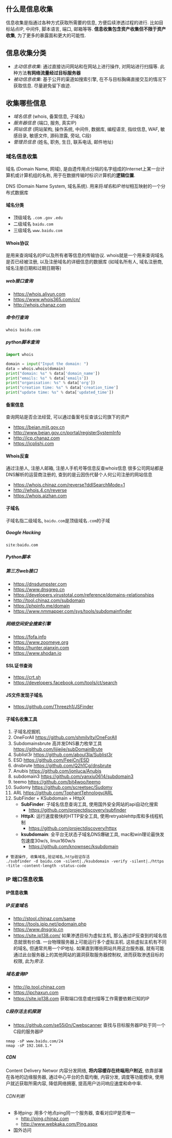 ## 什么是信息收集
信息收集是指通过各种方式获取所需要的信息, 方便后续渗透过程的进行. 比如目标站点IP, 中间件, 脚本语言, 端口, 邮箱等等. **信息收集包含资产收集但不限于资产收集**, 为了更多的暴露面和更大的可能性.

## 信息收集分类
- *主动信息收集*: 通过直接访问网站和在网站上进行操作, 对网站进行扫描等. 此种方法**有网络流量经过目标服务器**
- *被动信息收集*: 基于公开的渠道如搜索引擎, 在不与目标胸痛直接交互的情况下获取信息. 尽量避免留下痕迹.

## 收集哪些信息
- *域名信息* (whois, 备案信息, 子域名)
- *服务器信息* (端口, 服务, 真实IP)
- *网站信息* (网站架构, 操作系统, 中间件, 数据库, 编程语言, 指纹信息, WAF, 敏感目录, 敏感文件, 源码泄露, 旁站, C段)
- *管理员信息* (姓名, 职务, 生日, 联系电话, 邮件地址)

### 域名信息收集
域名 (Domain Name, 网域), 是由遗传用点分隔的名字组成的Internet上某一台计算机或计算机组的名称, 用于在数据传输时标识计算机的**逻辑位置**.

DNS (Domain Name System, 域名系统). 用来将*域名*和*IP地址*相互映射的一个分布式数据库

#### 域名分类
- 顶级域名 `.com`  `.gov`  `.edu`
- 二级域名 `baidu.com`
- 三级域名 `www.baidu.com`

#### Whois协议
是用来查询域名的IP以及所有者等信息的传输协议. whois就是一个用来查询域名是否已经被注册, 以及注册域名的详细信息的数据库 (如域名所有人, 域名注册商, 域名注册日期和过期日期等)
##### web接口查询
- https://whois.aliyun.com
- https://www.whois365.com/cn/
- http://whois.chanaz.com
##### 命令行查询
`whois baidu.com`
##### python脚本查询
```python
import whois

domain = input("Input the domain: ")
data = whois.whois(domain)
print("domain: %s" % data['domain_name'])
print("emails: %s" % data['emails'])
print("organisation: %s" % data['org'])
print("creation time: %s" % data['creation_time']
print("update time: %s" % data['updated_time'])
```

#### 备案信息
查询网站是否合法经营, 可以通过备案号反查该公司旗下的资产
- https://beian.miit.gov.cn
- http://www.beian.gov.cn/portal/registerSystemInfo
- http://icp.chanaz.com
- https://icplishi.com

#### Whois反查
通过注册人, 注册人邮箱, 注册人手机号等信息反查whois信息
很多公司网站都是DNS解析的运营商注册的, 查到的是云因伤代替个人何公司注册的网站信息
- https://whois.chinaz.com/reverse?ddlSearchMode=1
- http://whois.4.cn/reverse
- https://whois.aizhan.com

#### 子域名
子域名指二级域名, `baidu.com`是顶级域名`.com`的子域
##### Google Hacking
`site:baidu.com`
##### Python脚本
##### 第三方web接口
- https://dnsdumpster.com
- https://www.dnsgrep.cn
- https://developers.virustotal.com/reference/domains-relationships
- http://tool.chinaz.com/subdomain
- https://phpinfo.me/domain
- https://www.nmmapper.com/sys/tools/subdomainfinder
##### 网络空间安全搜索引擎
- https://fofa.info
- https://www.zoomeye.org
- https://hunter.qianxin.com
- https://www.shodan.io

#### SSL证书查询
- https://crt.sh
- https://developers.facebook.com/tools/ct/search

#### JS文件发现子域名
- https://github.com/Threezh1/JSFinder

#### 子域名收集工具
1. 子域名挖掘机
2. OneForAll https://github.com/shmilylty/OneForAll
3. Subdomainsbrute 高并发DNS暴力枚举工具 https://github.com/lijiejie/subDomainBrute
4. Sublist3r https://github.com/aboul3la/Sublist3r
5. ESD https://github.com/FeeiCn/ESD
6. dnsbrute https://github.com/Q2h1Cg/dnsbrute
7. Anubis https://github.com/jonluca/Anubis
8. subdomain3 https://github.com/yanxiu0614/subdomain3
9. teemo https://github.com/bit4woo/teemo
10. Sudomy https://github.com/screetsec/Sudomy
11. ARL https://github.com/TophantTehnology/ARL
12. SubFinder + KSubdomain + HttpX
	- **SubFinder**: 子域名信息查询工具, 使用国外安全网站的api自动化搜索
		- https://github.com/projectdiscovery/subfinder
	- **HttpX**: 运行速度极快的HTTP安全工具, 使用retryablehttp库和多线程机制
		- https://github.com/projectdiscovery/httpx
	- **ksubdomain**: 全平台无状态子域名DNS爆破工具, mac和win理论最快发包速度30w/s, linux160w/s
		- https://github.com/knownsec/ksubdomain
```linux
# 管道操作, 收集域名,验证域名,http验证存活
./subfinder -d baidu.com -silent|./ksubdomain -verify -silent|./https -title -content-length -status-code
```

### IP 端口信息收集
#### IP信息收集
##### IP反查域名
- http://stool.chinaz.com/same
- https://tools.ipip.net/ipdomain.php
- https://www.dnsgrip.cn
- https://site.ip138.com/
如果渗透目标为虚拟主机, 那么通过IP反查到的域名信息就很有价值. 一台物理服务器上可能运行多个虚拟主机. 这些虚拟主机有不同的域名, 但通常共用一个IP地址. 如果直到哪些网站共用这台服务器, 就有可能通过此台服务器上的其他网站的漏洞获取服务器控制权, 进而获取渗透目标的权限, 此为*旁注*.

##### 域名查询IP
- http://ip.tool.chinaz.com
- https://ipchaxun.com
- https://site.ip138.com
获取端口信息或扫描等工作需要依赖已知的IP

##### C段存活主机探测
- https://github.com/se55i0n/Cwebscanner
查找与目标服务器IP处于同一个C段的服务器IP
```nmap
nmap -sP www.baidu.com/24
nmap -sP 192.168.1.*
```

##### CDN
Content Delivery Networ 内容分发网络, **将内容缓存在终端用户附近**, 依靠部署在各地的边缘服务器, 通过中心平台的负载均衡, 内容分发, 调度等功能模块, 使用户就近获取所需内容, 降低网络拥塞, 提高用户访问响应速度和命中率.
###### CDN判断
- 多地ping: 用多个地点ping同一个服务器, 查看对应IP是否唯一
	- http://ping.chinaz.com
	- http://www.webkaka.com/Ping.aspx
- 国外访问